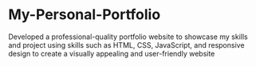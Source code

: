 # My-Personal-Portfolio
Developed a professional-quality portfolio website to showcase my skills and project using skills such as HTML, CSS, JavaScript, 
and responsive design to create a visually appealing and user-friendly website
